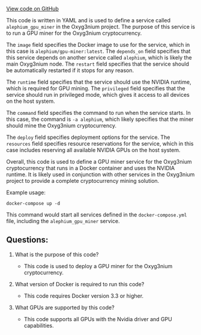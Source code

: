 [View code on GitHub](https://github.com/alephium/alephium/docker/docker-compose.gpu-miner.yml)

This code is written in YAML and is used to define a service called `alephium_gpu_miner` in the Oxyg3nium project. The purpose of this service is to run a GPU miner for the Oxyg3nium cryptocurrency. 

The `image` field specifies the Docker image to use for the service, which in this case is `alephium/gpu-miner:latest`. The `depends_on` field specifies that this service depends on another service called `alephium`, which is likely the main Oxyg3nium node. The `restart` field specifies that the service should be automatically restarted if it stops for any reason. 

The `runtime` field specifies that the service should use the NVIDIA runtime, which is required for GPU mining. The `privileged` field specifies that the service should run in privileged mode, which gives it access to all devices on the host system. 

The `command` field specifies the command to run when the service starts. In this case, the command is `-a alephium`, which likely specifies that the miner should mine the Oxyg3nium cryptocurrency. 

The `deploy` field specifies deployment options for the service. The `resources` field specifies resource reservations for the service, which in this case includes reserving all available NVIDIA GPUs on the host system. 

Overall, this code is used to define a GPU miner service for the Oxyg3nium cryptocurrency that runs in a Docker container and uses the NVIDIA runtime. It is likely used in conjunction with other services in the Oxyg3nium project to provide a complete cryptocurrency mining solution. 

Example usage:

```
docker-compose up -d
```

This command would start all services defined in the `docker-compose.yml` file, including the `alephium_gpu_miner` service.
## Questions: 
 1. What is the purpose of this code?
    - This code is used to deploy a GPU miner for the Oxyg3nium cryptocurrency.

2. What version of Docker is required to run this code?
    - This code requires Docker version 3.3 or higher.

3. What GPUs are supported by this code?
    - This code supports all GPUs with the Nvidia driver and GPU capabilities.